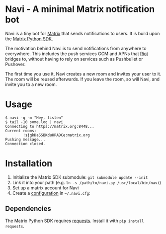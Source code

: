 Navi - A minimal Matrix notification bot
========================================

Navi is a tiny bot for [Matrix][1] that sends notifications to users. It is build upon the [Matrix Python SDK][2].

The motivation behind Navi is to send notifications from anywhere to everywhere. This includes the push services GCM and APNs that [Riot][4] bridges to, without having to rely on services such as Pushbullet or Pushover.

The first time you use it, Navi creates a new room and invites your user to it. The room will be reused afterwards. If you leave the room, so will Navi, and invite you to a new room.

Usage
=====

```Shell
$ navi -q -m "Hey, listen"
$ tail -10 some.log | navi
Connecting to https://matrix.org:8448...
Current rooms:
        !sjgkDaSSBKduHRADCe:matrix.org
Pushing message...
Connection closed.
``` 

Installation
============

1. Initialize the Matrix SDK submodule: `git submodule update --init`
2. Link it into your path (e.g. `ln -s /path/to/navi.py /usr/local/bin/navi`)
3. Set up a matrix account for Navi
4. Create a [configuration][3] in `~/.navi.cfg`:

Dependencies
------------

The Matrix Python SDK requires [requests][5]. Install it with `pip install requests`.

[1]: https://matrix.org
[2]: https://github.com/matrix-org/matrix-python-sdk
[3]: ./example.cfg
[4]: https://riot.im
[5]: https://pypi.python.org/pypi/requests
